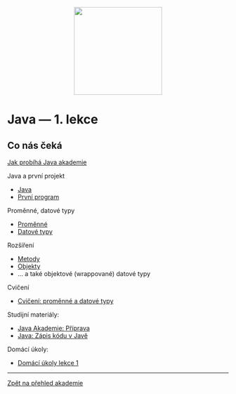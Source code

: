 <p align="center">
  <img src="https://engeto.cz/wp-content/uploads/2019/01/engeto-square.png" width="200" height="200">
</p>

# Java &mdash; 1. lekce

## Co nás čeká
 [Jak probíhá Java akademie](https://github.com/ENGETO-Java-Akademie-2022-04/intro/blob/main/o-akademii.md)

Java a&nbsp;první projekt
   - [Java](https://learn.engeto.com/cs/kurz/java-1-zapis-kodu-v-jave/studium/gTbyr7PSSlCUtTu9_VmiMA/programovani-a-java)
   - [První program](https://learn.engeto.com/cs/kurz/java-akademie-priprava/studium/wVlX3Jj_Q4K_OKV2kTvm_Q/prvni-projekt-v-intellij-idea)

 Proměnné, datové typy    
   - [Proměnné](https://learn.engeto.com/cs/kurz/java-1-zapis-kodu-v-jave/studium/tD5cKOqyRx-zDN1bt39ALw/promenne)
   - [Datové typy](https://learn.engeto.com/cs/kurz/java-1-zapis-kodu-v-jave/studium/QhU8fq4uRYSjYBmw6BPrEQ/datove-typy)

Rozšíření
   - [Metody](metody.md)
   - [Objekty](objekty-intro.md)
   - ... a&nbsp;také objektové (wrappované) datové typy

 Cvičení
   - [Cvičení: proměnné a datové typy](https://learn.engeto.com/cs/kurz/java-akademie-cviceni/studium/FbAPG6DvRByKbjvOjvNYnw/cviceni-lekce-1-promenne-a-datove-typy)

Studijní materiály:
  - [Java Akademie: Příprava](https://learn.engeto.com/cs/kurz/java-akademie-priprava/lekce)
  - [Java: Zápis kódu v&nbsp;Javě](https://learn.engeto.com/cs/kurz/java-1-zapis-kodu-v-jave/lekce)

Domácí úkoly:
   - [Domácí úkoly lekce 1](https://learn.engeto.com/cs/kurz/java-akademie-cviceni/studium/pPtOsUOORXug6GwJUUR5jQ/domaci-ukoly-lekce-1-promenne-a-datove-typy)

<!--
 - Jdeme programovat!
   - [První program: Hello world!](prvni-projekt.md)
   - ... a&nbsp;aritmetické operátory
   - [Proměnné a&nbsp;datové typy](promenne-a-datove-typy.md)

## Cvičení
  - [Cvičení: Položka faktury](cviceni-polozka-faktury.md)
 
## Kontext
  - [Co je to Java?](java-a-jdk.md)
  - [Nástroje vývojáře](nastroje.md)
 
## Samostudium
 Převedeno:- [Java #1: Zápis kódu v&nbsp;Javě](https://learn.engeto.com/cs/kurz/java-1-zapis-kodu-v-jave)


## Úkoly
 Převedeno: - [Dokončení instalace nástrojů (pokud ještě nemáš)](https://github.com/ENGETO-Java-Akademie-2022-04/intro/blob/main/priprava.md)

 Převedeno:- [Úkol: Připrav proměnné](ukol-vytvor-promenne.md)
 Převedeno:- [Úkol: Oprav chybný kód](ukol-oprav-kod/README.md)
-->

---

[Zpět na přehled akademie](https://github.com/ENGETO-Java-Akademie-2022-04/intro)